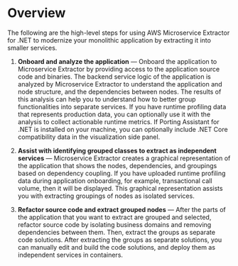 # Overview<a name="microservice-extractor-high-level"></a>

The following are the high\-level steps for using AWS Microservice Extractor for \.NET to modernize your monolithic application by extracting it into smaller services\.

1. **Onboard and analyze the application** — Onboard the application to Microservice Extractor by providing access to the application source code and binaries\. The backend service logic of the application is analyzed by Microservice Extractor to understand the application and node structure, and the dependencies between nodes\. The results of this analysis can help you to understand how to better group functionalities into separate services\. If you have runtime profiling data that represents production data, you can optionally use it with the analysis to collect actionable runtime metrics\. If Porting Assistant for \.NET is installed on your machine, you can optionally include \.NET Core compatibility data in the visualization side panel\. 

1. **Assist with identifying grouped classes to extract as independent services** — Microservice Extractor creates a graphical representation of the application that shows the nodes, dependencies, and groupings based on dependency coupling\. If you have uploaded runtime profiling data during application onboarding, for example, transactional call volume, then it will be displayed\. This graphical representation assists you with extracting groupings of nodes as isolated services\.

1. **Refactor source code and extract grouped nodes** — After the parts of the application that you want to extract are grouped and selected, refactor source code by isolating business domains and removing dependencies between them\. Then, extract the groups as separate code solutions\. After extracting the groups as separate solutions, you can manually edit and build the code solutions, and deploy them as independent services in containers\. 